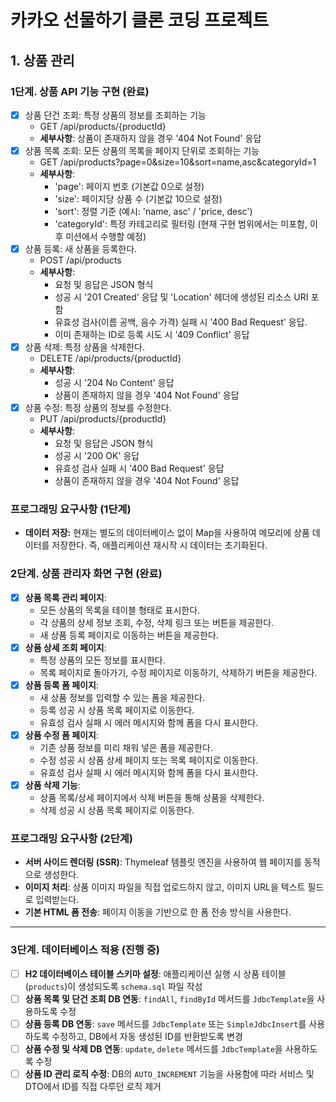 # 카카오 선물하기 클론 코딩 프로젝트

## 1. 상품 관리

### 1단계. 상품 API 기능 구현 (완료)

- [X] 상품 단건 조회: 특정 상품의 정보를 조회하는 기능
    - GET /api/products/{productId}
    - **세부사항**: 상품이 존재하지 않을 경우 '404 Not Found' 응답
- [X] 상품 목록 조회: 모든 상품의 목록을 페이지 단위로 조회하는 기능
    - GET /api/products?page=0&size=10&sort=name,asc&categoryId=1
    - **세부사항**:
        - 'page': 페이지 번호 (기본값 0으로 설정)
        - 'size': 페이지당 상품 수 (기본값 10으로 설정)
        - 'sort': 정렬 기준 (예시: 'name, asc' / 'price, desc')
        - 'categoryId': 특정 카테고리로 필터링 (현재 구현 범위에서는 미포함, 이후 미션에서 수행할 예정)
- [X] 상품 등록: 새 상품을 등록한다.
    - POST /api/products
    - **세부사항**:
        - 요청 및 응답은 JSON 형식
        - 성공 시 '201 Created' 응답 및 'Location' 헤더에 생성된 리소스 URI 포함
        - 유효성 검사(이름 공백, 음수 가격) 실패 시 '400 Bad Request' 응답.
        - 이미 존재하는 ID로 등록 시도 시 '409 Conflict' 응답
- [X] 상품 삭제: 특정 상품을 삭제한다.
    - DELETE /api/products/{productId}
    - **세부사항**:
        - 성공 시 '204 No Content' 응답
        - 상품이 존재하지 않을 경우 '404 Not Found' 응답
- [X] 상품 수정: 특정 상품의 정보를 수정한다.
    - PUT /api/products/{productId}
    - **세부사항**:
        - 요청 및 응답은 JSON 형식
        - 성공 시 '200 OK' 응답
        - 유효성 검사 실패 시 '400 Bad Request' 응답
        - 상품이 존재하지 않을 경우 '404 Not Found' 응답

### 프로그래밍 요구사항 (1단계)

* **데이터 저장:** 현재는 별도의 데이터베이스 없이 Map을 사용하여 메모리에 상품 데이터를 저장한다. 즉, 애플리케이션 재시작 시 데이터는 초기화된다.

### 2단계. 상품 관리자 화면 구현 (완료)

* [X] **상품 목록 관리 페이지**:
    * 모든 상품의 목록을 테이블 형태로 표시한다.
    * 각 상품의 상세 정보 조회, 수정, 삭제 링크 또는 버튼을 제공한다.
    * 새 상품 등록 페이지로 이동하는 버튼을 제공한다.
* [X] **상품 상세 조회 페이지**:
    * 특정 상품의 모든 정보를 표시한다.
    * 목록 페이지로 돌아가기, 수정 페이지로 이동하기, 삭제하기 버튼을 제공한다.
* [X] **상품 등록 폼 페이지**:
    * 새 상품 정보를 입력할 수 있는 폼을 제공한다.
    * 등록 성공 시 상품 목록 페이지로 이동한다.
    * 유효성 검사 실패 시 에러 메시지와 함께 폼을 다시 표시한다.
* [X] **상품 수정 폼 페이지**:
    * 기존 상품 정보를 미리 채워 넣은 폼을 제공한다.
    * 수정 성공 시 상품 상세 페이지 또는 목록 페이지로 이동한다.
    * 유효성 검사 실패 시 에러 메시지와 함께 폼을 다시 표시한다.
* [X] **상품 삭제 기능**:
    * 상품 목록/상세 페이지에서 삭제 버튼을 통해 상품을 삭제한다.
    * 삭제 성공 시 상품 목록 페이지로 이동한다.

### 프로그래밍 요구사항 (2단계)

* **서버 사이드 렌더링 (SSR)**: Thymeleaf 템플릿 엔진을 사용하여 웹 페이지를 동적으로 생성한다.
* **이미지 처리**: 상품 이미지 파일을 직접 업로드하지 않고, 이미지 URL을 텍스트 필드로 입력받는다.
* **기본 HTML 폼 전송**: 페이지 이동을 기반으로 한 폼 전송 방식을 사용한다.

---

### 3단계. 데이터베이스 적용 (진행 중)

- [ ] **H2 데이터베이스 테이블 스키마 설정**: 애플리케이션 실행 시 상품 테이블(`products`)이 생성되도록 `schema.sql` 파일 작성
- [ ] **상품 목록 및 단건 조회 DB 연동**: `findAll`, `findById` 메서드를 `JdbcTemplate`을 사용하도록 수정
- [ ] **상품 등록 DB 연동**: `save` 메서드를 `JdbcTemplate` 또는 `SimpleJdbcInsert`를 사용하도록 수정하고, DB에서 자동 생성된 ID를
  반환받도록 변경
- [ ] **상품 수정 및 삭제 DB 연동**: `update`, `delete` 메서드를 `JdbcTemplate`을 사용하도록 수정
- [ ] **상품 ID 관리 로직 수정**: DB의 `AUTO_INCREMENT` 기능을 사용함에 따라 서비스 및 DTO에서 ID를 직접 다루던 로직 제거